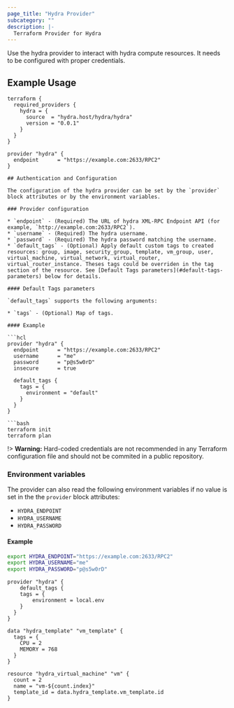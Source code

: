 ```yaml
---
page_title: "Hydra Provider"
subcategory: ""
description: |-
  Terraform Provider for Hydra
---
```


Use the hydra provider to interact with hydra compute resources.
It needs to be configured with proper credentials.

## Example Usage

```hcl
terraform {
  required_providers {
    hydra = {
      source  = "hydra.host/hydra/hydra"
      version = "0.0.1"
    }
  }
}

provider "hydra" {
  endpoint      = "https://example.com:2633/RPC2"
}

## Authentication and Configuration

The configuration of the hydra provider can be set by the `provider` block attributes or by the environment variables.

### Provider configuration

* `endpoint` - (Required) The URL of hydra XML-RPC Endpoint API (for example, `http://example.com:2633/RPC2`).
* `username` - (Required) The hydra username.
* `password` - (Required) The hydra password matching the username.
* `default_tags` - (Optional) Apply default custom tags to created resources: group, image, security_group, template, vm_group, user, virtual_machine, virtual_network, virtual_router, virtual_router_instance. Theses tags could be overriden in the tag section of the resource. See [Default Tags parameters](#default-tags-parameters) below for details.

#### Default Tags parameters

`default_tags` supports the following arguments:

* `tags` - (Optional) Map of tags.

#### Example

```hcl
provider "hydra" {
  endpoint      = "https://example.com:2633/RPC2"
  username      = "me"
  password      = "p@s5w0rD"
  insecure      = true

  default_tags {
    tags = {
      environment = "default"
    }
  }
}

```bash
terraform init
terraform plan
```

!> **Warning:** Hard-coded credentials are not recommended in any Terraform configuration file and should not be commited in a public repository.

### Environment variables

The provider can also read the following environment variables if no value is set in the the `provider` block attributes:

* `HYDRA_ENDPOINT`
* `HYDRA_USERNAME`
* `HYDRA_PASSWORD`

#### Example

```bash
export HYDRA_ENDPOINT="https://example.com:2633/RPC2"
export HYDRA_USERNAME="me"
export HYDRA_PASSWORD="p@s5w0rD"
```

```hcl
provider "hydra" {
    default_tags {
    tags = {
        environment = local.env
    }
  }
}

data "hydra_template" "vm_template" {
  tags = {
    CPU = 2
    MEMORY = 768
  }
}

resource "hydra_virtual_machine" "vm" {
  count = 2
  name = "vm-${count.index}"
  template_id = data.hydra_template.vm_template.id
}

```
